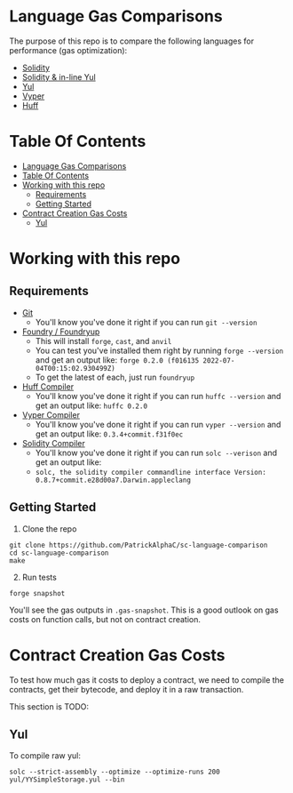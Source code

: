 # Language Gas Comparisons

The purpose of this repo is to compare the following languages for performance (gas optimization):

- [Solidity](https://docs.soliditylang.org/en/v0.8.15/)
- [Solidity & in-line Yul](https://docs.soliditylang.org/en/v0.8.15/yul.html?highlight=yul)
- [Yul](https://docs.soliditylang.org/en/v0.8.15/yul.html?highlight=yul)
- [Vyper](https://vyper.readthedocs.io/en/stable/index.html)
- [Huff](https://huff.sh/)

# Table Of Contents

- [Language Gas Comparisons](#language-gas-comparisons)
- [Table Of Contents](#table-of-contents)
- [Working with this repo](#working-with-this-repo)
  - [Requirements](#requirements)
  - [Getting Started](#getting-started)
- [Contract Creation Gas Costs](#contract-creation-gas-costs)
  - [Yul](#yul)

# Working with this repo

## Requirements

-   [Git](https://git-scm.com/book/en/v2/Getting-Started-Installing-Git)  
    -   You'll know you've done it right if you can run `git --version`
-   [Foundry / Foundryup](https://github.com/gakonst/foundry)
    -   This will install `forge`, `cast`, and `anvil`
    -   You can test you've installed them right by running `forge --version` and get an output like: `forge 0.2.0 (f016135 2022-07-04T00:15:02.930499Z)`
    -   To get the latest of each, just run `foundryup`
-   [Huff Compiler](https://docs.huff.sh/get-started/installing/)
    -   You'll know you've done it right if you can run `huffc --version` and get an output like: `huffc 0.2.0`
-   [Vyper Compiler](https://vyper.readthedocs.io/en/stable/installing-vyper.html)
    -   You'll know you've done it right if you can run `vyper --version` and get an output like: `0.3.4+commit.f31f0ec`
-   [Solidity Compiler](https://docs.soliditylang.org/en/latest/installing-solidity.html)
    -   You'll know you've done it right if you can run `solc --verison` and get an output like:
    -   `solc, the solidity compiler commandline interface Version: 0.8.7+commit.e28d00a7.Darwin.appleclang`


## Getting Started

1. Clone the repo

```
git clone https://github.com/PatrickAlphaC/sc-language-comparison
cd sc-language-comparison
make
```

2. Run tests

```
forge snapshot
```

You'll see the gas outputs in `.gas-snapshot`. This is a good outlook on gas costs on function calls, but not on contract creation. 

# Contract Creation Gas Costs

To test how much gas it costs to deploy a contract, we need to compile the contracts, get their bytecode, and deploy it in a raw transaction. 

This section is TODO:

## Yul

To compile raw yul:

```
solc --strict-assembly --optimize --optimize-runs 200 yul/YYSimpleStorage.yul --bin
```